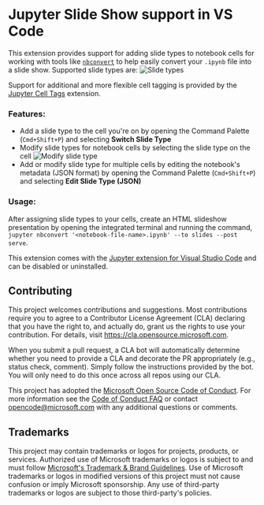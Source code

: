 # Jupyter Slide Show support in VS Code

This extension provides support for adding slide types to notebook cells for working with tools like [`nbconvert`](https://github.com/jupyter/nbconvert) to help easily convert your `.ipynb` file into a slide show. Supported slide types are:
![Slide types](https://github.com/Microsoft/vscode-jupyter-slideshow/raw/HEAD/images/slide-types.png)

Support for additional and more flexible cell tagging is provided by the [Jupyter Cell Tags](https://marketplace.visualstudio.com/items?itemName=ms-toolsai.vscode-jupyter-cell-tags) extension.

### Features:
- Add a slide type to the cell you're on by opening the Command Palette (`Cmd+Shift+P`) and selecting **Switch Slide Type**
- Modify slide types for notebook cells by selecting the slide type on the cell ![Modify slide type](https://github.com/Microsoft/vscode-jupyter-slideshow/raw/HEAD/images/modify-slide-type.png)
- Add or modify slide type for multiple cells by editing the notebook's metadata (JSON format) by opening the Command Palette (`Cmd+Shift+P`) and selecting **Edit Slide Type (JSON)**

### Usage:
After assigning slide types to your cells, create an HTML slideshow presentation by opening the integrated terminal and running the command, `jupyter nbconvert '<notebook-file-name>.ipynb' --to slides --post serve`.

This extension comes with the [Jupyter extension for Visual Studio Code](https://marketplace.visualstudio.com/items?itemName=ms-toolsai.jupyter) and can be disabled or uninstalled.

## Contributing

This project welcomes contributions and suggestions.  Most contributions require you to agree to a
Contributor License Agreement (CLA) declaring that you have the right to, and actually do, grant us
the rights to use your contribution. For details, visit https://cla.opensource.microsoft.com.

When you submit a pull request, a CLA bot will automatically determine whether you need to provide
a CLA and decorate the PR appropriately (e.g., status check, comment). Simply follow the instructions
provided by the bot. You will only need to do this once across all repos using our CLA.

This project has adopted the [Microsoft Open Source Code of Conduct](https://opensource.microsoft.com/codeofconduct/).
For more information see the [Code of Conduct FAQ](https://opensource.microsoft.com/codeofconduct/faq/) or
contact [opencode@microsoft.com](mailto:opencode@microsoft.com) with any additional questions or comments.

## Trademarks

This project may contain trademarks or logos for projects, products, or services. Authorized use of Microsoft 
trademarks or logos is subject to and must follow 
[Microsoft's Trademark & Brand Guidelines](https://www.microsoft.com/en-us/legal/intellectualproperty/trademarks/usage/general).
Use of Microsoft trademarks or logos in modified versions of this project must not cause confusion or imply Microsoft sponsorship.
Any use of third-party trademarks or logos are subject to those third-party's policies.
